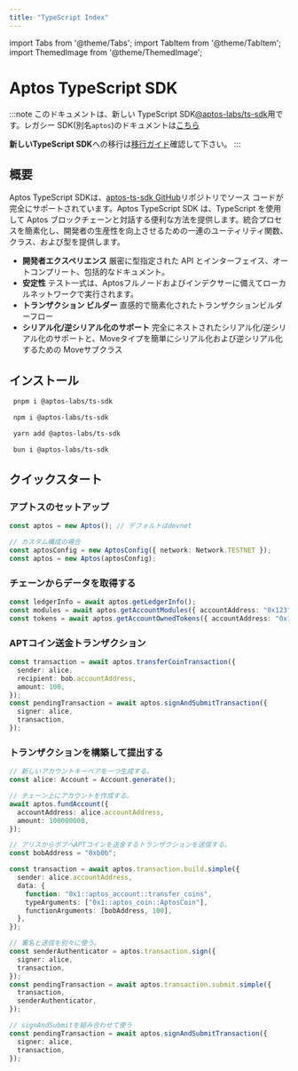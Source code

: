 ```yaml
---
title: "TypeScript Index"
---
```


import Tabs from '@theme/Tabs';
import TabItem from '@theme/TabItem';
import ThemedImage from '@theme/ThemedImage';

# Aptos TypeScript SDK

<!---
TODO remove soon - after 12/18/2023
-->

:::note
このドキュメントは、新しい TypeScript SDK[@aptos-labs/ts-sdk](https://github.com/aptos-labs/aptos-ts-sdk)用です。レガシー SDK(別名`aptos`)のドキュメントは[こちら](../legacy-ts-sdk/index.md)

**新しいTypeScript SDK**への移行は[移行ガイド](./migration-guide.md)確認して下さい。
:::

## 概要

Aptos TypeScript SDKは、[aptos-ts-sdk GitHub](https://github.com/aptos-labs/aptos-ts-sdk)リポジトリでソース コードが完全にサポートされています。Aptos TypeScript SDK は、TypeScript を使用して Aptos ブロックチェーンと対話する便利な方法を提供します。統合プロセスを簡素化し、開発者の生産性を向上させるための一連のユーティリティ関数、クラス、および型を提供します。

- **開発者エクスペリエンス** 厳密に型指定された API とインターフェイス、オートコンプリート、包括的なドキュメント。
- **安定性** テスト一式は、Aptosフルノードおよびインデクサーに備えてローカルネットワークで実行されます。
- **トランザクション ビルダー** 直感的で簡素化されたトランザクションビルダーフロー
- **シリアル化/逆シリアル化のサポート** 完全にネストされたシリアル化/逆シリアル化のサポートと、Moveタイプを簡単にシリアル化および逆シリアル化するための Moveサブクラス

## インストール

<Tabs groupId="install-sdk">
  <TabItem value="pnpm" label="pnpm">

```bash
 pnpm i @aptos-labs/ts-sdk
```

  </TabItem>
  <TabItem value="npm" label="npm">

```bash
 npm i @aptos-labs/ts-sdk
```

  </TabItem>
  <TabItem value="yarn" label="yarn">

```bash
 yarn add @aptos-labs/ts-sdk
```

  </TabItem>
    <TabItem value="bun" label="bun">

```bash
 bun i @aptos-labs/ts-sdk
```

  </TabItem>
</Tabs>

## クイックスタート

### アプトスのセットアップ

```ts
const aptos = new Aptos(); // デフォルトはdevnet

// カスタム構成の場合
const aptosConfig = new AptosConfig({ network: Network.TESTNET });
const aptos = new Aptos(aptosConfig);
```

### チェーンからデータを取得する

```ts
const ledgerInfo = await aptos.getLedgerInfo();
const modules = await aptos.getAccountModules({ accountAddress: "0x123" });
const tokens = await aptos.getAccountOwnedTokens({ accountAddress: "0x123" });
```

### APTコイン送金トランザクション

```ts
const transaction = await aptos.transferCoinTransaction({
  sender: alice,
  recipient: bob.accountAddress,
  amount: 100,
});
const pendingTransaction = await aptos.signAndSubmitTransaction({
  signer: alice,
  transaction,
});
```

### トランザクションを構築して提出する

```ts
// 新しいアカウントキーペアを一つ生成する。
const alice: Account = Account.generate();

// チェーン上にアカウントを作成する。
await aptos.fundAccount({
  accountAddress: alice.accountAddress,
  amount: 100000000,
});

// アリスからボブへAPTコインを送金するトランザクションを送信する。
const bobAddress = "0xb0b";

const transaction = await aptos.transaction.build.simple({
  sender: alice.accountAddress,
  data: {
    function: "0x1::aptos_account::transfer_coins",
    typeArguments: ["0x1::aptos_coin::AptosCoin"],
    functionArguments: [bobAddress, 100],
  },
});

// 署名と送信を別々に使う。
const senderAuthenticator = aptos.transaction.sign({
  signer: alice,
  transaction,
});
const pendingTransaction = await aptos.transaction.submit.simple({
  transaction,
  senderAuthenticator,
});

// signAndSubmitを組み合わせて使う
const pendingTransaction = await aptos.signAndSubmitTransaction({
  signer: alice,
  transaction,
});
```
